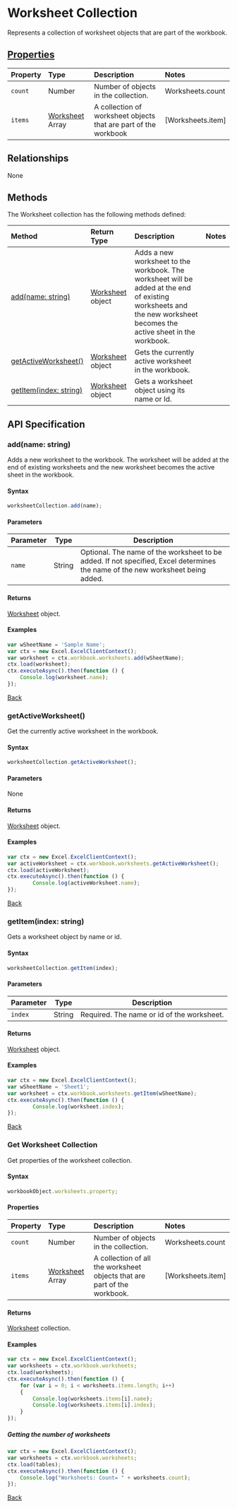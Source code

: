 # Worksheet Collection
Represents a collection of worksheet objects that are part of the workbook. 

## [Properties](#get-worksheet-collection)

| Property         | Type    |Description|Notes |
|:-----------------|:--------|:----------|:-----|
|`count`| Number   | Number of objects in the collection.|Worksheets.count|
|`items`| [Worksheet](worksheet.md) Array | A collection of worksheet objects that are part of the workbook|[Worksheets.item] |

## Relationships

None

## Methods

The Worksheet collection has the following methods defined:

| Method     | Return Type    |Description|Notes  |
|:-----------------|:--------|:----------|:------|
|[add(name: string)](#addname-string)| [Worksheet](worksheet.md) object              |Adds a new worksheet to the workbook. The worksheet will be added at the end of existing worksheets and the new worksheet becomes the active sheet in the workbook. ||
|[getActiveWorksheet()](#getactiveworksheet)| [Worksheet](worksheet.md) object |Gets the currently active worksheet in the workbook.| |
|[getItem(index: string)](#getitemindex-string)| [Worksheet](worksheet.md) object      |Gets a worksheet object using its name or Id.||

## API Specification 

### add(name: string)

Adds a new worksheet to the workbook. The worksheet will be added at the end of existing worksheets and the new worksheet becomes the active sheet in the workbook.

#### Syntax
```js
worksheetCollection.add(name);
```

#### Parameters

Parameter       | Type   | Description
--------------- | ------ | ------------
`name`  | String| Optional. The name of the worksheet to be added. If not specified, Excel determines the name of the new worksheet being added. 

#### Returns
[Worksheet](worksheet.md) object.

#### Examples

```js
var wSheetName = 'Sample Name';
var ctx = new Excel.ExcelClientContext();
var worksheet = ctx.workbook.worksheets.add(wSheetName);
ctx.load(worksheet);
ctx.executeAsync().then(function () {
	Console.log(worksheet.name);
});
```
[Back](#methods)

### getActiveWorksheet()

Get the currently active worksheet in the workbook.

#### Syntax
```js
worksheetCollection.getActiveWorksheet();
```
#### Parameters

None

#### Returns

[Worksheet](worksheet.md) object.

#### Examples 

```js
var ctx = new Excel.ExcelClientContext();
var activeWorksheet = ctx.workbook.worksheets.getActiveWorksheet();
ctx.load(activeWorksheet);
ctx.executeAsync().then(function () {
		Console.log(activeWorksheet.name);
});
```
[Back](#methods)

### getItem(index: string)

Gets a worksheet object by name or id.

#### Syntax
```js
worksheetCollection.getItem(index);
```

#### Parameters

Parameter       | Type  | Description
--------------- | ------ | ------------
 `index`| String | Required. The name or id of the worksheet. 

#### Returns

[Worksheet](worksheet.md) object.

#### Examples
```js
var ctx = new Excel.ExcelClientContext();
var wSheetName = 'Sheet1';
var worksheet = ctx.workbook.worksheets.getItem(wSheetName);
ctx.executeAsync().then(function () {
		Console.log(worksheet.index);
});
```
[Back](#methods)

### Get Worksheet Collection

Get properties of the worksheet collection. 

#### Syntax
```js
workbookObject.worksheets.property;
```

#### Properties

| Property         | Type    |Description|Notes |
|:-----------------|:--------|:----------|:-----|
|`count`| Number   | Number of objects in the collection.|Worksheets.count|
|`items`| [Worksheet](worksheet.md) Array | A collection of all the worksheet objects that are part of the workbook.|[Worksheets.item] |


#### Returns

[Worksheet](worksheet.md) collection. 

#### Examples

```js
var ctx = new Excel.ExcelClientContext();
var worksheets = ctx.workbook.worksheets;
ctx.load(worksheets);
ctx.executeAsync().then(function () {
	for (var i = 0; i < worksheets.items.length; i++)
	{
		Console.log(worksheets.items[i].name);
		Console.log(worksheets.items[i].index);
	}
});
```
##### Getting the number of worksheets

```js
var ctx = new Excel.ExcelClientContext();
var worksheets = ctx.workbook.worksheets;
ctx.load(tables);
ctx.executeAsync().then(function () {
	Console.log("Worksheets: Count= " + worksheets.count);
});

```
[Back](#properties)